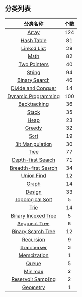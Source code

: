 ## 分类列表  
| 分类名称 | 个数 | 
|:---:|:---:|  
| [Array](Array/list.md)| 124 |  
| [Hash Table](Hash%20Table/list.md)| 81 |  
| [Linked List](Linked%20List/list.md)| 28 |  
| [Math](Math/list.md)| 82 |  
| [Two Pointers](Two%20Pointers/list.md)| 40 |  
| [String](String/list.md)| 94 |  
| [Binary Search](Binary%20Search/list.md)| 46 |  
| [Divide and Conquer](Divide%20and%20Conquer/list.md)| 14 |  
| [Dynamic Programming](Dynamic%20Programming/list.md)| 100 |  
| [Backtracking](Backtracking/list.md)| 36 |  
| [Stack](Stack/list.md)| 35 |  
| [Heap](Heap/list.md)| 23 |  
| [Greedy](Greedy/list.md)| 32 |  
| [Sort](Sort/list.md)| 19 |  
| [Bit Manipulation](Bit%20Manipulation/list.md)| 30 |  
| [Tree](Tree/list.md)| 77 |  
| [Depth-first Search](Depth-first%20Search/list.md)| 71 |  
| [Breadth-first Search](Breadth-first%20Search/list.md)| 34 |  
| [Union Find](Union%20Find/list.md)| 12 |  
| [Graph](Graph/list.md)| 14 |  
| [Design](Design/list.md)| 33 |  
| [Topological Sort](Topological%20Sort/list.md)| 5 |  
| [Trie](Trie/list.md)| 14 |  
| [Binary Indexed Tree](Binary%20Indexed%20Tree/list.md)| 5 |  
| [Segment Tree](Segment%20Tree/list.md)| 8 |  
| [Binary Search Tree](Binary%20Search%20Tree/list.md)| 12 |  
| [Recursion](Recursion/list.md)| 9 |  
| [Brainteaser](Brainteaser/list.md)| 3 |  
| [Memoization](Memoization/list.md)| 1 |  
| [Queue](Queue/list.md)| 5 |  
| [Minimax](Minimax/list.md)| 3 |  
| [Reservoir Sampling](Reservoir%20Sampling/list.md)| 2 |  
| [Geometry](Geometry/list.md)| 1 |  
